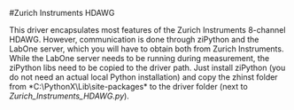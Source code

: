 #Zurich Instruments HDAWG

This driver encapsulates most features of the Zurich Instruments 8-channel HDAWG. However, communication is done through ziPython and the LabOne server, which you will have to obtain both from Zurich Instruments. While the LabOne server needs to be running during measurement, the ziPython libs need to be copied to the driver path. Just install ziPython (you do not need an actual local Python installation) and copy the zhinst folder from *C:\PythonX\Lib\site-packages\* to the driver folder (next to *Zurich_Instruments_HDAWG.py*).

